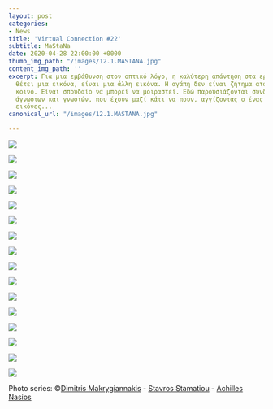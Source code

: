 ```yaml
---
layout: post
categories:
- News
title: 'Virtual Connection #22'
subtitle: MaStaNa
date: 2020-04-28 22:00:00 +0000
thumb_img_path: "/images/12.1.MASTANA.jpg"
content_img_path: ''
excerpt: Για μια εμβάθυνση στον οπτικό λόγο, η καλύτερη απάντηση στα ερωτήματα που
  θέτει μια εικόνα, είναι μια άλλη εικόνα. Η αγάπη δεν είναι ζήτημα ατομικό, αλλά
  κοινό. Είναι σπουδαίο να μπορεί να μοιραστεί. Εδώ παρουσιάζονται συνδέσεις φίλων,
  άγνωστων και γνωστών, που έχουν μαζί κάτι να πουν, αγγίζοντας ο ένας τον άλλον με
  εικόνες...
canonical_url: "/images/12.1.MASTANA.jpg"

---
```

![](/images/bwok-2.jpg)

![](/images/01.1.1.MASTANA.jpg)

![](/images/02.1.MASTANA.jpg)

![](/images/03.1.MASTANA_MG_2205.jpg)

![](/images/04.1.MASTANA.jpg)

![](/images/05.1.MASTANA.jpg)

![](/images/06.1.MASTANA.jpg)

![](/images/07.1.MASTANA.jpg)

![](/images/08.1.MASTANA.jpg)

![](/images/09.1MASTANA_MG_3566.jpg)

![](/images/10.1MASTANA.jpg)

![](/images/11.1.MASTANA.jpg)

![](/images/12.1.MASTANA.jpg)

![](/images/13.1.MASTANA.jpg)

![](/images/14.1.MASTANA.jpg)

![](/images/15.1.MASTANA.jpg)

Photo series: ©<a href="https://www.facebook.com/dimitris.makrygiannakis" target="blank">Dimitris Makrygiannakis</a> - <a href="https://www.facebook.com/profile.php?id=1537524844" target="blank">Stavros Stamatiou</a> - <a href="https://anikon.org/" target="blank">Achilles Nasios</a>